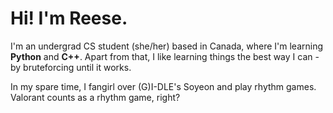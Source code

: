 # Hi! I'm Reese.
I'm an undergrad CS student (she/her) based in Canada, where I'm learning **Python** and **C++**. Apart from that, I like learning things the best way I can - by bruteforcing until it works.

In my spare time, I fangirl over (G)I-DLE's Soyeon and play rhythm games. Valorant counts as a rhythm game, right?
